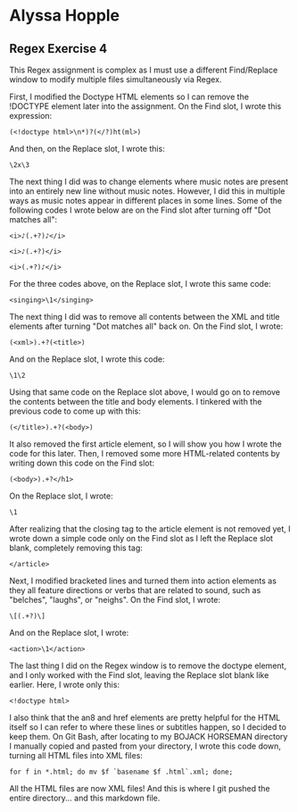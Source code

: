 # Alyssa Hopple
## Regex Exercise 4

This Regex assignment is complex as I must use a different Find/Replace window to modify
multiple files simultaneously via Regex.

First, I modified the Doctype HTML elements so I can remove the !DOCTYPE element later into the assignment.
On the Find slot, I wrote this expression:

```
(<!doctype html>\n*)?(</?)ht(ml>)
```
And then, on the Replace slot, I wrote this:

```
\2x\3
```

The next thing I did was to change elements where music notes are present into an entirely new line
without music notes. However, I did this in multiple ways as music notes appear in different places
in some lines. Some of the following codes I wrote below are on the Find slot after turning off
"Dot matches all":

```
<i>♪(.+?)♪</i>
```

```
<i>♪(.+?)</i>
```

```
<i>(.+?)♪</i>
```

For the three codes above, on the Replace slot, I wrote this same code:
```
<singing>\1</singing>
```
The next thing I did was to remove all contents between the XML and title elements after turning
"Dot matches all" back on. On the
Find slot, I wrote:
```
(<xml>).+?(<title>)
```
And on the Replace slot, I wrote this code:
```
\1\2
```

Using that same code on the Replace slot above, I would go on to remove the contents between
the title and body elements. I tinkered with the previous code to come up with this:
```
(</title>).+?(<body>)
```
It also removed the first article element, so I will show you how I wrote the code for this later.
Then, I removed some more HTML-related contents by writing down this code on the Find slot:
```
(<body>).+?</h1>
```
On the Replace slot, I wrote:
```
\1
```
After realizing that the closing tag to the article element is not removed yet, I wrote down a
simple code only on the Find slot as I left the Replace slot blank, completely removing this tag:
```
</article>
```
Next, I modified bracketed lines and turned them into action elements as they all feature
directions or verbs that are related to sound, such as "belches", "laughs", or "neighs".
On the Find slot, I wrote:
```
\[(.+?)\]
```
And on the Replace slot, I wrote:
```
<action>\1</action>
```

The last thing I did on the Regex window is to remove the doctype element, and I only worked with
the Find slot, leaving the Replace slot blank like earlier. Here, I wrote only this:
```
<!doctype html>
```
I also think that the an8 and href elements are pretty helpful for the HTML itself so I can refer to where these lines or subtitles happen, so I decided
to keep them.
On Git Bash, after locating to my BOJACK HORSEMAN directory I manually copied and pasted from
your directory, I wrote this code down, turning all HTML files into XML files:

```
for f in *.html; do mv $f `basename $f .html`.xml; done;
```
All the HTML files are now XML files! And this is where I git pushed the entire directory...
and this markdown file.